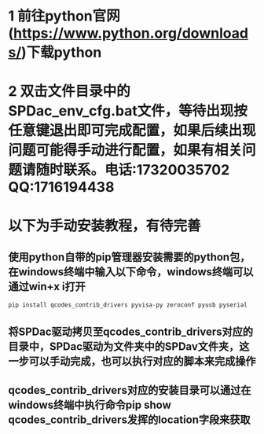 # 1 前往python官网(https://www.python.org/downloads/)下载python

# 2 双击文件目录中的SPDac_env_cfg.bat文件，等待出现按任意键退出即可完成配置，如果后续出现问题可能得手动进行配置，如果有相关问题请随时联系。电话:17320035702 QQ:1716194438

# 以下为手动安装教程，有待完善

## 使用python自带的pip管理器安装需要的python包，在windows终端中输入以下命令，windows终端可以通过win+x i打开
```python
pip install qcodes_contrib_drivers pyvisa-py zeroconf pyusb pyserial
```
## 将SPDac驱动拷贝至qcodes_contrib_drivers对应的目录中，SPDac驱动为文件夹中的SPDav文件夹，这一步可以手动完成，也可以执行对应的脚本来完成操作
## qcodes_contrib_drivers对应的安装目录可以通过在windows终端中执行命令pip show qcodes_contrib_drivers发挥的location字段来获取